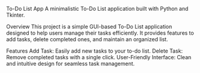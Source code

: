 To-Do List App
A minimalistic To-Do List application built with Python and Tkinter.

Overview
This project is a simple GUI-based To-Do List application designed to help users manage their tasks efficiently. It provides features to add tasks, delete completed ones, and maintain an organized list.

Features
Add Task: Easily add new tasks to your to-do list.
Delete Task: Remove completed tasks with a single click.
User-Friendly Interface: Clean and intuitive design for seamless task management.
